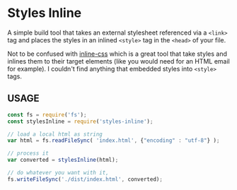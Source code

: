 # Styles Inline

A simple build tool that takes an external stylesheet referenced via a `<link>` tag and places the styles in an inlined `<style>` tag in the `<head>` of your file.

Not to be confused with [inline-css](https://www.npmjs.com/package/inline-css) which is a great tool that take styles and inlines them to their target elements (like you would need for an HTML email for example). I couldn't find anything that embedded styles into `<style>` tags.



## USAGE

```javascript
const fs = require('fs');
const stylesInline = require('styles-inline');

// load a local html as string
var html = fs.readFileSync( 'index.html', {"encoding" : "utf-8"} );

// process it
var converted = stylesInline(html);

// do whatever you want with it, 
fs.writeFileSync('./dist/index.html', converted);
```